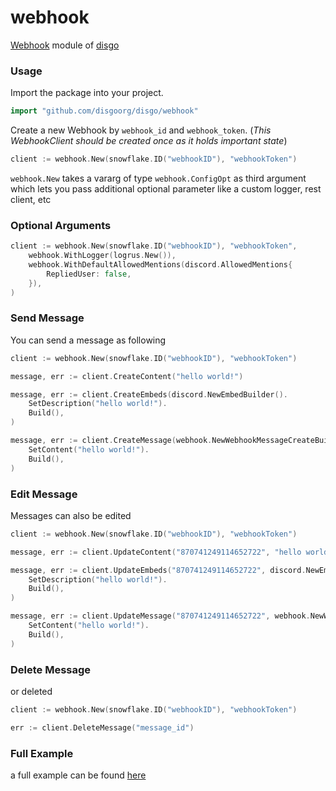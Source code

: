 # webhook

[Webhook](https://discord.com/developers/docs/resources/webhook) module of [disgo](https://github.com/disgoorg/disgo)

### Usage

Import the package into your project.

```go
import "github.com/disgoorg/disgo/webhook"
```

Create a new Webhook by `webhook_id` and `webhook_token`. (*This WebhookClient should be created once as it holds important state*)

```go
client := webhook.New(snowflake.ID("webhookID"), "webhookToken")
```

`webhook.New` takes a vararg of type `webhook.ConfigOpt` as third argument which lets you pass additional optional parameter like a custom logger, rest client, etc

### Optional Arguments

```go
client := webhook.New(snowflake.ID("webhookID"), "webhookToken",
	webhook.WithLogger(logrus.New()),
	webhook.WithDefaultAllowedMentions(discord.AllowedMentions{
		RepliedUser: false,
	}),
)
```

### Send Message

You can send a message as following

```go
client := webhook.New(snowflake.ID("webhookID"), "webhookToken")

message, err := client.CreateContent("hello world!")

message, err := client.CreateEmbeds(discord.NewEmbedBuilder().
	SetDescription("hello world!").
	Build(),
)

message, err := client.CreateMessage(webhook.NewWebhookMessageCreateBuilder().
	SetContent("hello world!").
	Build(),
)
```

### Edit Message

Messages can also be edited

```go
client := webhook.New(snowflake.ID("webhookID"), "webhookToken")

message, err := client.UpdateContent("870741249114652722", "hello world!")

message, err := client.UpdateEmbeds("870741249114652722", discord.NewEmbedBuilder().
	SetDescription("hello world!").
	Build(),
)

message, err := client.UpdateMessage("870741249114652722", webhook.NewWebhookMessageUpdateBuilder().
	SetContent("hello world!").
	Build(),
)
```

### Delete Message

or deleted

```go
client := webhook.New(snowflake.ID("webhookID"), "webhookToken")

err := client.DeleteMessage("message_id")
```

### Full Example

a full example can be found [here](https://github.com/disgoorg/disgo/tree/development/_examples/webhook/example.go)